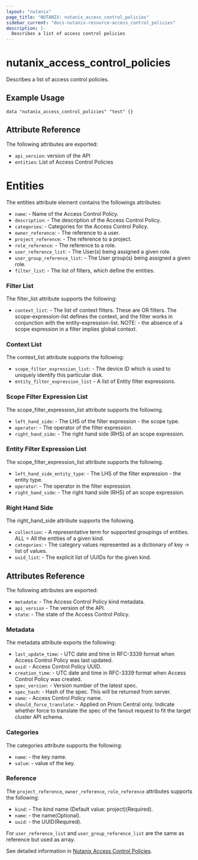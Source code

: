```yaml
---
layout: "nutanix"
page_title: "NUTANIX: nutanix_access_control_policies"
sidebar_current: "docs-nutanix-resource-access_control_policies"
description: |-
  Describes a list of access control policies
---
```


# nutanix_access_control_policies

Describes a list of access control policies.

## Example Usage

``` hcl
data "nutanix_access_control_policies" "test" {}
```

## Attribute Reference

The following attributes are exported:

* `api_version`: version of the API
* `entities`: List of Access Control Policies

# Entities

The entities attribute element contains the followings attributes:

* `name`: - Name of the Access Control Policy.
* `description`: - The description of the Access Control Policy.
* `categories`: - Categories for the Access Control Policy.
* `owner_reference`: - The reference to a user.
* `project_reference`: - The reference to a project.
* `role_reference`: - The reference to a role.
* `user_reference_list`: - The User(s) being assigned a given role.
* `user_group_reference_list`: - The User group(s) being assigned a given role.
* `filter_list`: - The list of filters, which define the entities.

### Filter List

The filter_list attribute supports the following:

* `context_list`: - The list of context filters. These are OR filters. The scope-expression-list defines the context, and the filter works in conjunction with the entity-expression-list. NOTE: - the absence of a scope expression in a filter implies global context.

### Context List

The context_list attribute supports the following:

* `scope_filter_expression_list`: - The device ID which is used to uniquely identify this particular disk.
* `entity_filter_expression_list` - A list of Entity filter expressions.

### Scope Filter Expression List

The scope_filter_expression_list attribute supports the following.

* `left_hand_side`: -  The LHS of the filter expression - the scope type.
* `operator`: - The operator of the filter expression.
* `right_hand_side`: - The right hand side (RHS) of an scope expression.


### Entity Filter Expression List

The scope_filter_expression_list attribute supports the following.

* `left_hand_side_entity_type`: -  The LHS of the filter expression - the entity type.
* `operator`: - The operator in the filter expression.
* `right_hand_side`: - The right hand side (RHS) of an scope expression.

### Right Hand Side

The right_hand_side attribute supports the following.

* `collection`: -  A representative term for supported groupings of entities. ALL = All the entities of a given kind.
* `categories`: - The category values represented as a dictionary of key -> list of values.
* `uuid_list`: - The explicit list of UUIDs for the given kind.

## Attributes Reference

The following attributes are exported:

* `metadata`: - The Access Control Policy kind metadata.
* `api_version` - The version of the API.
* `state`: - The state of the Access Control Policy.

### Metadata

The metadata attribute exports the following:

* `last_update_time`: - UTC date and time in RFC-3339 format when Access Control Policy was last updated.
* `uuid`: - Access Control Policy UUID.
* `creation_time`: - UTC date and time in RFC-3339 format when Access Control Policy was created.
* `spec_version`: - Version number of the latest spec.
* `spec_hash`: - Hash of the spec. This will be returned from server.
* `name`: - Access Control Policy name.
* `should_force_translate`: - Applied on Prism Central only. Indicate whether force to translate the spec of the fanout request to fit the target cluster API schema.

### Categories

The categories attribute supports the following:

* `name`: - the key name.
* `value`: - value of the key.

### Reference

The `project_reference`, `owner_reference`, `role_reference` attributes supports the following:

* `kind`: - The kind name (Default value: project)(Required).
* `name`: - the name(Optional).
* `uuid`: - the UUID(Required).

For `user_reference_list` and `user_group_reference_list` are the same as reference but used as array.

See detailed information in [Nutanix Access Control Policies](https://www.nutanix.dev/reference/prism_central/v3/api/access-control-policies/).
